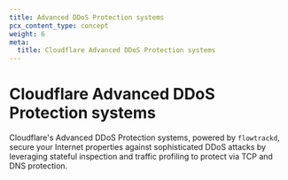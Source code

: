 ```yaml
---
title: Advanced DDoS Protection systems
pcx_content_type: concept
weight: 6
meta:
  title: Cloudflare Advanced DDoS Protection systems
---
```


# Cloudflare Advanced DDoS Protection systems

Cloudflare's Advanced DDoS Protection systems, powered by `flowtrackd`, secure your Internet properties against sophisticated DDoS attacks by leveraging stateful inspection and traffic profiling to protect via TCP and DNS protection.
